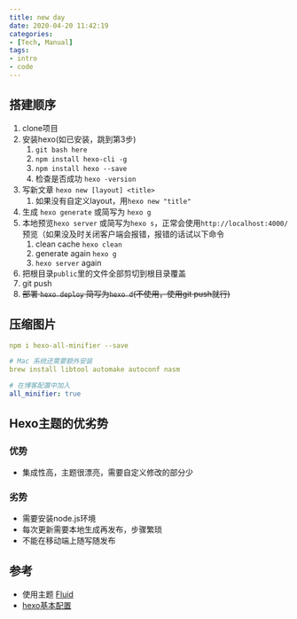 ```yaml
---
title: new day
date: 2020-04-20 11:42:19
categories:
- [Tech, Manual]
tags:
- intro
- code
---
```


## 搭建顺序

1. clone项目
2. 安装hexo(如已安装，跳到第3步)
   1. `git bash here`
   2. `npm install hexo-cli -g`
   3. `npm install hexo --save`
   4. 检查是否成功 `hexo -version`
3. 写新文章 `hexo new [layout] <title>`
   1. 如果没有自定义layout，用`hexo new "title"`
4. 生成 `hexo generate` 或简写为 `hexo g`
5. 本地预览`hexo server`  或简写为`hexo s`，正常会使用`http://localhost:4000/`预览（如果没及时关闭客户端会报错，报错的话试以下命令
   1. clean cache `hexo clean`
   2. generate again `hexo g`
   3. `hexo server` again
6. 把根目录`public`里的文件全部剪切到根目录覆盖
7. git push
8. ~~部署 `hexo deploy` 简写为`hexo d`(不使用，使用git push就行)~~

## 压缩图片

```yaml
npm i hexo-all-minifier --save

# Mac 系统还需要额外安装
brew install libtool automake autoconf nasm

# 在博客配置中加入
all_minifier: true
```



## Hexo主题的优劣势

### 优势

- 集成性高，主题很漂亮，需要自定义修改的部分少

### 劣势

- 需要安装node.js环境
- 每次更新需要本地生成再发布，步骤繁琐
- 不能在移动端上随写随发布

## 参考

- 使用主题 [Fluid]([https://hexo.fluid-dev.com/docs/guide/#%E5%BF%85%E8%A6%81%E7%9A%84%E9%85%8D%E7%BD%AE](https://hexo.fluid-dev.com/docs/guide/#必要的配置))
- [hexo基本配置](https://hexo.io/zh-cn/docs/commands)